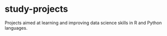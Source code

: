 # study-projects
Projects aimed at learning and improving data science skills in R and Python languages.
